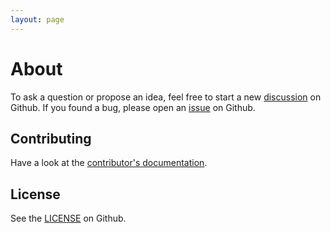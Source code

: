 ```yaml
---
layout: page
---
```


# About

To ask a question or propose an idea, feel free to start a new [discussion](https://github.com/workleap/wl-tracking/discussions) on Github. If you found a bug, please open an [issue](https://github.com/workleap/wl-tracking/issues) on Github.

## Contributing

Have a look at the [contributor's documentation](https://github.com/workleap/wl-tracking/blob/main/CONTRIBUTING.md).

## License

See the [LICENSE](https://github.com/workleap/wl-tracking/blob/main/LICENSE) on Github.
